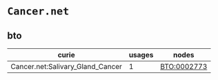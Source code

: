 # `Cancer.net`

## bto

| curie                            |   usages | nodes                                             |
|----------------------------------|----------|---------------------------------------------------|
| Cancer.net:Salivary_Gland_Cancer |        1 | [BTO:0002773](https://bioregistry.io/BTO:0002773) |


